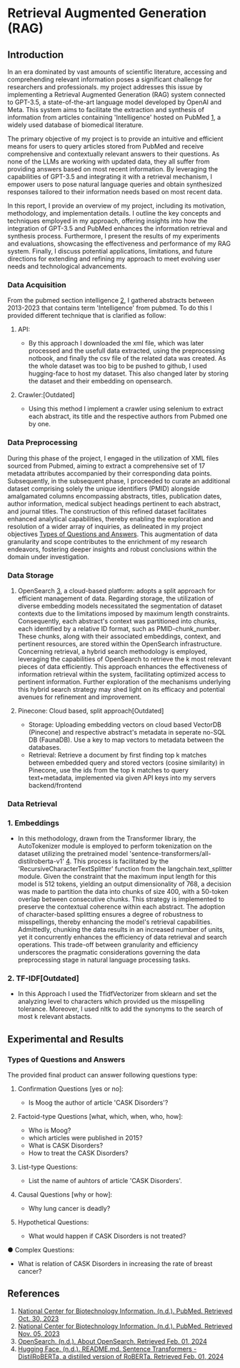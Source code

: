 # Retrieval Augmented Generation (RAG)

## Introduction
In an era dominated by vast amounts of scientific literature, accessing and comprehending relevant information poses a significant challenge for researchers and professionals. my project addresses this issue by implementing a Retrieval Augmented Generation (RAG) system connected to GPT-3.5, a state-of-the-art language model developed by OpenAI and Meta. This system aims to facilitate the extraction and synthesis of information from articles containing 'Intelligence' hosted on PubMed [1](https://pubmed.ncbi.nlm.nih.gov/), a widely used database of biomedical literature.

The primary objective of my project is to provide an intuitive and efficient means for users to query articles stored from PubMed and receive comprehensive and contextually relevant answers to their questions. As none of the LLMs are working with updated data, they all suffer from providing answers based on most recent information. By leveraging the capabilities of GPT-3.5 and integrating it with a retrieval mechanism, I empower users to pose natural language queries and obtain synthesized responses tailored to their information needs based on most recent data.

In this report, I provide an overview of my project, including its motivation, methodology, and implementation details. I outline the key concepts and techniques employed in my approach, offering insights into how the integration of GPT-3.5 and PubMed enhances the information retrieval and synthesis process. Furthermore, I present the results of my experiments and evaluations, showcasing the effectiveness and performance of my RAG system. Finally, I discuss potential applications, limitations, and future directions for extending and refining my approach to meet evolving user needs and technological advancements.

### Data Acquisition
From the pubmed section intelligence [2](https://pubmed.ncbi.nlm.nih.gov/?term=intelligence+%5BTitle%2Fabstract%5D&filter=simsearch1.fha&filter=years.2013-2023&sort=date&size=200), I gathered abstracts between 2013-2023 that contains term 'Intelligence' from pubmed. To do this I provided different technique that is clarified as follow:

1. API:
   - By this approach I downloaded the xml file, which was later processed and the usefull data extracted, using the preprocessing notbook, and finally the csv file of the related data was created. As the whole dataset was too big to be pushed to github, I used hugging-face to host my dataset. This also changed later by storing the dataset and their embedding on opensearch.

2. Crawler:[Outdated]
   - Using this method I implement a crawler using selenium to extract each abstract, its title and the respective authors from Pubmed one by one.

### Data Preprocessing
   During this phase of the project, I engaged in the utilization of XML files sourced from Pubmed, aiming to extract a comprehensive set of 17 metadata attributes accompanied by their corresponding data points. Subsequently, in the subsequent phase, I proceeded to curate an additional dataset comprising solely the unique identifiers (PMID) alongside amalgamated columns encompassing abstracts, titles, publication dates, author information, medical subject headings pertinent to each abstract, and journal titles. The construction of this refined dataset facilitates enhanced analytical capabilities, thereby enabling the exploration and resolution of a wider array of inquiries, as delineated in my project objectives [Types of Questions and Answers](#Types-of-Questions-and-Answers). This augmentation of data granularity and scope contributes to the enrichment of my research endeavors, fostering deeper insights and robust conclusions within the domain under investigation.

### Data Storage

1. OpenSearch [3](https://opensearch.org/docs/latest/about/), a cloud-based platform:
    adopts a split approach for efficient management of data. Regarding storage, the utilization of diverse embedding models necessitated the segmentation of dataset contexts due to the limitations imposed by maximum length constraints. Consequently, each abstract's context was partitioned into chunks, each identified by a relative ID format, such as PMID-chunk_number. These chunks, along with their associated embeddings, context, and pertinent resources, are stored within the OpenSearch infrastructure. Concerning retrieval, a hybrid search methodology is employed, leveraging the capabilities of OpenSearch to retrieve the k most relevant pieces of data efficiently. This approach enhances the effectiveness of information retrieval within the system, facilitating optimized access to pertinent information. Further exploration of the mechanisms underlying this hybrid search strategy may shed light on its efficacy and potential avenues for refinement and improvement.

2. Pinecone: Cloud based, split approach[Outdated]
   - Storage: Uploading embedding vectors on cloud based VectorDB (Pinecone) and respective abstract's metadata in seperate no-SQL DB (FaunaDB). Use a key to map vectors to metadata between the databases.
   - Retrieval: Retrieve a document by first finding top k matches between embedded query and stored vectors (cosine similarity) in Pinecone, use the ids from the top k matches to query text+metadata, implemented via given API keys into my servers backend/frontend

### Data Retrieval
### 1. Embeddings
   - In this methodology, drawn from the Transformer library, the AutoTokenizer module is employed to perform tokenization on the dataset utilizing the pretrained model 'sentence-transformers/all-distilroberta-v1' [4](https://huggingface.co/sentence-transformers/all-distilroberta-v1/blame/e5e0bbabc6e2c6e494a64b5018d1b40775b173a7/README.md). This process is facilitated by the 'RecursiveCharacterTextSplitter' function from the langchain.text_splitter module. Given the constraint that the maximum input length for this model is 512 tokens, yielding an output dimensionality of 768, a decision was made to partition the data into chunks of size 400, with a 50-token overlap between consecutive chunks. This strategy is implemented to preserve the contextual coherence within each abstract. The adoption of character-based splitting ensures a degree of robustness to misspellings, thereby enhancing the model's retrieval capabilities. Admittedly, chunking the data results in an increased number of units, yet it concurrently enhances the efficiency of data retrieval and search operations. This trade-off between granularity and efficiency underscores the pragmatic considerations governing the data preprocessing stage in natural language processing tasks.
### 2. TF-IDF[Outdated]
   - In this Approach I used the TfidfVectorizer from sklearn and set the analyzing level to characters which provided us the misspelling tolerance. Moreover, I used nltk to add the synonyms to the search of most k relevant abstacts. 
## Experimental and Results

### Types of Questions and Answers
The provided final product can answer following questions type:
1. Confirmation Questions [yes or no]:
   - Is Moog the author of article 'CASK Disorders'?

2. Factoid-type Questions [what, which, when, who, how]:
   - Who is Moog?
   - which articles were published in 2015?
   - What is CASK Disorders?
   - How to treat the CASK Disorders?

3. List-type Questions: 
   - List the name of auhtors of article 'CASK Disorders'.

4. Causal Questions [why or how]: 
   - Why lung cancer is deadly? 

5. Hypothetical Questions:
   - What would happen if CASK Disorders is not treated?

● Complex Questions:
   - What is relation of CASK Disorders in increasing the rate of breast cancer?


## References

1. [National Center for Biotechnology Information. (n.d.). PubMed. Retrieved Oct. 30, 2023](https://pubmed.ncbi.nlm.nih.gov/)
2. [National Center for Biotechnology Information. (n.d.). PubMed. Retrieved Nov. 05, 2023](https://pubmed.ncbi.nlm.nih.gov/?term=intelligence+%5BTitle%2Fabstract%5D&filter=simsearch1.fha&filter=years.2013-2023&sort=date&size=200)
3. [OpenSearch. (n.d.). About OpenSearch. Retrieved Feb. 01, 2024](https://opensearch.org/docs/latest/about/)
4. [Hugging Face. (n.d.). README.md. Sentence Transformers - DistilRoBERTa, a distilled version of RoBERTa. Retrieved Feb. 01, 2024](https://huggingface.co/sentence-transformers/all-distilroberta-v1/blame/e5e0bbabc6e2c6e494a64b5018d1b40775b173a7/README.md)